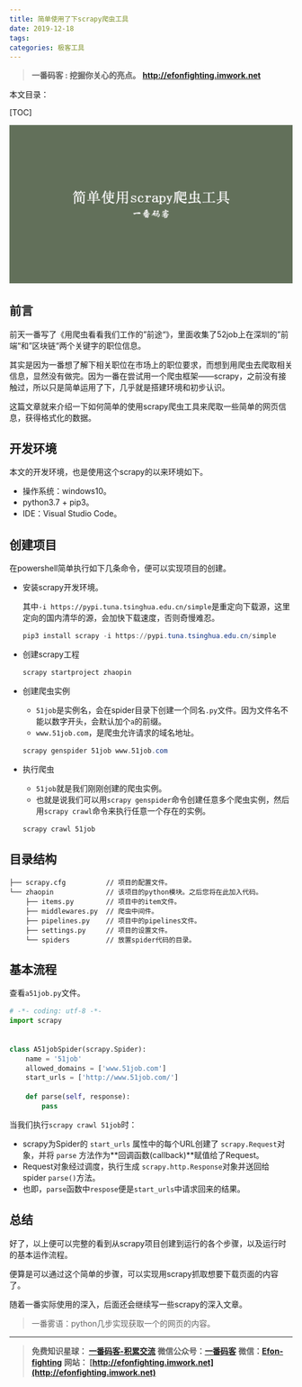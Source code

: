 ```yaml
---
title: 简单使用了下scrapy爬虫工具
date: 2019-12-18
tags: 
categories: 极客工具
---
```


> **一番码客 : 挖掘你关心的亮点。**
> **http://efonfighting.imwork.net**

本文目录：

[TOC]

![image-20191217222038262](2019-12-18-简单使用了下scrapy爬虫工具/image-20191217222038262.png)

<!-- more -->

## 前言

前天一番写了《用爬虫看看我们工作的”前途“》，里面收集了52job上在深圳的”前端“和”区块链“两个关键字的职位信息。

其实是因为一番想了解下相关职位在市场上的职位要求，而想到用爬虫去爬取相关信息，显然没有做完。因为一番在尝试用一个爬虫框架——scrapy，之前没有接触过，所以只是简单运用了下，几乎就是搭建环境和初步认识。

这篇文章就来介绍一下如何简单的使用scrapy爬虫工具来爬取一些简单的网页信息，获得格式化的数据。

## 开发环境

本文的开发环境，也是使用这个scrapy的以来环境如下。

* 操作系统：windows10。
* python3.7 + pip3。
* IDE：Visual Studio Code。

## 创建项目

在powershell简单执行如下几条命令，便可以实现项目的创建。

* 安装scrapy开发环境。

    其中`-i https://pypi.tuna.tsinghua.edu.cn/simple`是重定向下载源，这里定向的国内清华的源，会加快下载速度，否则奇慢难忍。

    ```powershell
    pip3 install scrapy -i https://pypi.tuna.tsinghua.edu.cn/simple
    ```

* 创建scrapy工程

    ```powershell
    scrapy startproject zhaopin
    ```

* 创建爬虫实例

    * `51job`是实例名，会在spider目录下创建一个同名`.py`文件。因为文件名不能以数字开头，会默认加个`a`的前缀。
    * `www.51job.com`，是爬虫允许请求的域名地址。

    ```powershell
    scrapy genspider 51job www.51job.com
    ```

* 执行爬虫

    * `51job`就是我们刚刚创建的爬虫实例。
    * 也就是说我们可以用`scrapy genspider`命令创建任意多个爬虫实例，然后用`scrapy crawl`命令来执行任意一个存在的实例。

    ```powershell
    scrapy crawl 51job
    ```

## 目录结构

```shell
├── scrapy.cfg			// 项目的配置文件。
└── zhaopin				// 该项目的python模块。之后您将在此加入代码。
    ├── items.py		// 项目中的item文件。
    ├── middlewares.py	// 爬虫中间件。
    ├── pipelines.py	// 项目中的pipelines文件。
    ├── settings.py		// 项目的设置文件。
    └── spiders			// 放置spider代码的目录。
```

## 基本流程

查看`a51job.py`文件。

```python
# -*- coding: utf-8 -*-
import scrapy


class A51jobSpider(scrapy.Spider):
    name = '51job'
    allowed_domains = ['www.51job.com']
    start_urls = ['http://www.51job.com/']

    def parse(self, response):
        pass
```

当我们执行`scrapy crawl 51job`时：

* scrapy为Spider的 `start_urls` 属性中的每个URL创建了 `scrapy.Request`对象，并将 `parse` 方法作为**回调函数(callback)**赋值给了Request。
* Request对象经过调度，执行生成 `scrapy.http.Response`对象并送回给spider `parse()`方法。
* 也即，`parse`函数中`respose`便是`start_urls`中请求回来的结果。

## 总结

好了，以上便可以完整的看到从scrapy项目创建到运行的各个步骤，以及运行时的基本运作流程。

便算是可以通过这个简单的步骤，可以实现用scrapy抓取想要下载页面的内容了。

随着一番实际使用的深入，后面还会继续写一些scrapy的深入文章。

> 一番雾语：python几步实现获取一个的网页的内容。

------------------

> **免费知识星球： [一番码客-积累交流](http://efonfighting.imwork.net/efonmark-blog/%E7%AE%80%E4%BB%8B/zhishixingqiu1.png)**
> **微信公众号：[一番码客](http://efonfighting.imwork.net/efonmark-blog/%E7%AE%80%E4%BB%8B/guanzhu_1.jpg)**
> **微信：[Efon-fighting](http://efonfighting.imwork.net/efonmark-blog/%E7%AE%80%E4%BB%8B/weixin.jpg)**
> **网站： [http://efonfighting.imwork.net](http://efonfighting.imwork.net)**
